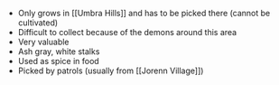 - Only grows in [[Umbra Hills]] and has to be picked there (cannot be cultivated)
- Difficult to collect because of the demons around this area
- Very valuable
- Ash gray, white stalks
- Used as spice in food
- Picked by patrols (usually from [[Jorenn Village]])